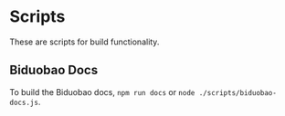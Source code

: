 # Scripts

These are scripts for build functionality.

## Biduobao Docs

To build the Biduobao docs, `npm run docs` or `node ./scripts/biduobao-docs.js`. 
